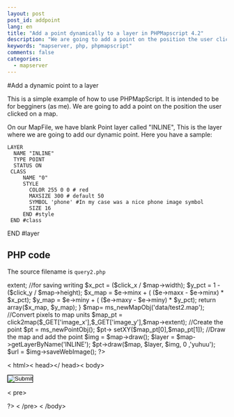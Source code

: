 ```yaml
---
layout: post
post_id: addpoint
lang: en
title: "Add a point dynamically to a layer in PHPMapscript 4.2"
description: "We are going to add a point on the position the user clicked on a map using PHPMapscript"
keywords: "mapserver, php, phpmapscript"
comments: false
categories: 
  - mapserver
---
```


#Add a dynamic point to a layer

This is a simple example of how to use PHPMapScript. It is intended to be for begginers (as me). We are going to add a point on the position the user clicked on a map.

On our MapFile, we have blank Point layer called "INLINE", This is the layer where we are going to add our dynamic point. Here you have a sample:

    LAYER
      NAME "INLINE"
      TYPE POINT
      STATUS ON
     CLASS
         NAME "0"
         STYLE
           COLOR 255 0 0 # red
           MAXSIZE 300 # default 50
           SYMBOL 'phone' #In my case was a nice phone image symbol
           SIZE 16
         END #style
     END #class
   END #layer

## PHP code

The source filename is `query2.php`

  <?php


  //Load the dynamic library.
  dl('php_mapscript.so');
  //dl('php_mapscript_42.dll'); //For WinDoS Users

  //Convert pixels to map units (got from PHPMapscriptSnippet1)
  function click2map ($click_x, $click_y) {
      global $map;
      $e= &$map->extent; //for saving writing
      $x_pct = ($click_x / $map->width);
      $y_pct = 1 - ($click_y / $map->height);
      $x_map = $e->minx + ( ($e->maxx - $e->minx) * $x_pct);
      $y_map = $e->miny + ( ($e->maxy - $e->miny) * $y_pct);

      return array($x_map, $y_map);
  }

  $map= ms_newMapObj('data/test2.map');
  //Convert pixels to map units
  $map_pt = click2map($_GET['image_x'],$_GET['image_y'],$map->extent);
  //Create the point
  $pt = ms_newPointObj();
  $pt-> setXY($map_pt[0],$map_pt[1]);

  //Draw the map and add the point
  $img = $map->draw();
  $layer = $map->getLayerByName('INLINE');
  $pt->draw($map, $layer, $img, 0 ,'yuhuu');
  $url = $img->saveWebImage();
  ?>

  < html>< head></ head>< body>

  <form method="get" action="query2.php" >
     <input style="border:thin solid black;" type="image" 
            name="image" src="<?php echo $url?>" />
  </form>

  < pre>
  <!-- Debug Lines -->
  <?php
  echo "GET\n";
  print_r($_GET);
  echo "Point:\n";
  print_r($pt); ?>
  ?>
  < /pre>
  < /body>